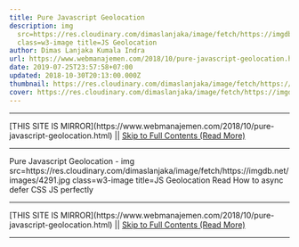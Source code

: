 ```yaml
---
title: Pure Javascript Geolocation
description: img
  src=https://res.cloudinary.com/dimaslanjaka/image/fetch/https://imgdb.net/images/4291.jpg
  class=w3-image title=JS Geolocation
author: Dimas Lanjaka Kumala Indra
url: https://www.webmanajemen.com/2018/10/pure-javascript-geolocation.html
date: 2019-07-25T23:57:58+07:00
updated: 2018-10-30T20:13:00.000Z
thumbnail: https://res.cloudinary.com/dimaslanjaka/image/fetch/https://imgdb.net/images/4291.jpg
cover: https://res.cloudinary.com/dimaslanjaka/image/fetch/https://imgdb.net/images/4291.jpg
---
```


<hr/> [THIS SITE IS MIRROR](https://www.webmanajemen.com/2018/10/pure-javascript-geolocation.html) || <a href="https://www.webmanajemen.com/2018/10/pure-javascript-geolocation.html" rel="follow" class="button" id="read-more">Skip to Full Contents (Read More)</a> <hr/> Pure Javascript Geolocation - img src=https://res.cloudinary.com/dimaslanjaka/image/fetch/https://imgdb.net/images/4291.jpg class=w3-image title=JS Geolocation Read How to async defer CSS JS perfectly
<script>
function locationSuccess(position) {
        var latitude = position.coords.latitude;
        var longitude = position.coords.longitude;
        var altitude = position.coords.altitude;
        var accuracy = position.coords.accuracy;
        var altitudeAccuracy = position.coords.altitudeAccuracy;
        var heading = position.coords.height;
        var speed = position.coords.speed;
        var timestamp = position.timestamp;
        // bekerja dengan informasi ini sesuka Anda!
    }
    function locationError(error) {
        var code = error.code;
        var message = error.message;
        // baca kode dan pesan dan putuskan bagaimana Anda ingin menangani ini!
    }
navigator.geolocation.getCurrentPosition(locationSuccess, locationError);
</script> <hr/> [THIS SITE IS MIRROR](https://www.webmanajemen.com/2018/10/pure-javascript-geolocation.html) || <a href="https://www.webmanajemen.com/2018/10/pure-javascript-geolocation.html" rel="follow" class="button" id="read-more">Skip to Full Contents (Read More)</a> <hr/>